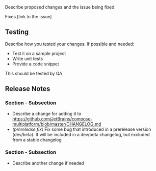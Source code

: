 Describe proposed changes and the issue being fixed

<!-- Optional -->
Fixes [link to the issue]

## Testing
<!-- Optional -->
Describe how you tested your changes. If possible and needed:
- Test it on a sample project
- Write unit tests
- Provide a code snippet

<!-- Optional -->
This should be tested by QA

## Release Notes
<!--
If we definitely shouldn't add Release Notes, add only N/A.

Or enumerate sections, subsections and all changes.

Possible sections:
- Highlights             // new major features that need to be highlighted
- Known Issues           // issues that has workaround and will be fixed
- Migration Notes        // deprecations, experimental removals, minimal versions increases, behavior changes, compatibility breaking changes
- Features               // new minor features. new API, behavior improvements
- Fixes                  // bug fixes

Possible subsections:
- Multiple Platforms     // Compose only
- iOS                    // Compose only
- Desktop                // Compose only
- Web                    // Compose only
- Android                // Compose only
- Resources
- Gradle Plugin
- Lifecycle
- Navigation
-->
### Section - Subsection
- Describe a change for adding it to https://github.com/JetBrains/compose-multiplatform/blob/master/CHANGELOG.md
- _(prerelease fix)_ Fix some bug that introduced in a prerelease version (dev/beta). It will be included in a dev/beta changelog, but excluded from a stable changelog

### Section - Subsection
- Describe another change if needed

